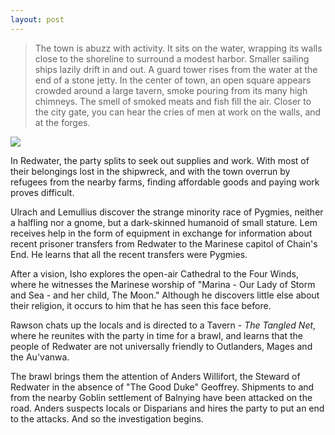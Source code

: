 ```yaml
---
layout: post
---
```

<blockquote>The town is abuzz with activity. It sits on the water, wrapping its walls close to the shoreline to surround a modest harbor. Smaller sailing ships lazily drift in and out. A guard tower rises from the water at the end of a stone jetty. In the center of town, an open square appears crowded around a large tavern, smoke pouring from its many high chimneys. The smell of smoked meats and fish fill the air. Closer to the city gate, you can hear the cries of men at work on the walls, and at the forges. 
</blockquote>

<image src="{{ site.url }}/resources/images/Harbor.jpg"></image>

In Redwater, the party splits to seek out supplies and work. With most of their belongings lost in the shipwreck, and with the town overrun by refugees from the nearby farms, finding affordable goods and paying work proves difficult.

Ulrach and Lemullius discover the strange minority race of Pygmies, neither a halfling nor a gnome, but a dark-skinned humanoid of small stature. Lem receives help in the form of equipment in exchange for information about recent prisoner transfers from Redwater to the Marinese capitol of Chain's End. He learns that all the recent transfers were Pygmies.

After a vision, Isho explores the open-air Cathedral to the Four Winds, where he witnesses the Marinese worship of "Marina - Our Lady of Storm and Sea - and her child, The Moon." Although he discovers little else about their religion, it occurs to him that he has seen this face before.

Rawson chats up the locals and is directed to a Tavern - <em>The Tangled Net</em>, where he reunites with the party in time for a brawl, and learns that the people of Redwater are not universally friendly to Outlanders, Mages and the Au'vanwa.

The brawl brings them the attention of Anders Willifort, the Steward of Redwater in the absence of "The Good Duke" Geoffrey. Shipments to and from the nearby Goblin settlement of Balnying have been attacked on the road. Anders suspects locals or Disparians and hires the party to put an end to the attacks. And so the investigation begins.